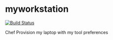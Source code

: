 # myworkstation

[![Build Status](https://travis-ci.org/TaylorMonacelli/myworkstation.svg?branch=master)](https://travis-ci.org/TaylorMonacelli/myworkstation)

Chef Provision my laptop with my tool preferences
